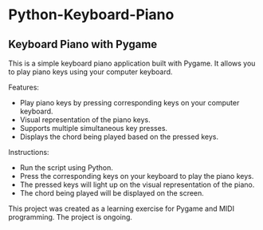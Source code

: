 # Python-Keyboard-Piano
## Keyboard Piano with Pygame

This is a simple keyboard piano application built with Pygame. It allows you to play piano keys using your computer keyboard.

Features:
- Play piano keys by pressing corresponding keys on your computer keyboard.
- Visual representation of the piano keys.
- Supports multiple simultaneous key presses.
- Displays the chord being played based on the pressed keys.

Instructions:
- Run the script using Python.
- Press the corresponding keys on your keyboard to play the piano keys.
- The pressed keys will light up on the visual representation of the piano.
- The chord being played will be displayed on the screen.

This project was created as a learning exercise for Pygame and MIDI programming.
The project is ongoing.

